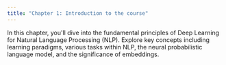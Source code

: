 ```yaml
---
title: "Chapter 1: Introduction to the course"
---
```

In this chapter, you'll dive into the fundamental principles of Deep Learning for Natural Language Processing (NLP). Explore key concepts including learning paradigms, various tasks within NLP, the neural probabilistic language model, and the significance of embeddings.

<!--more-->
